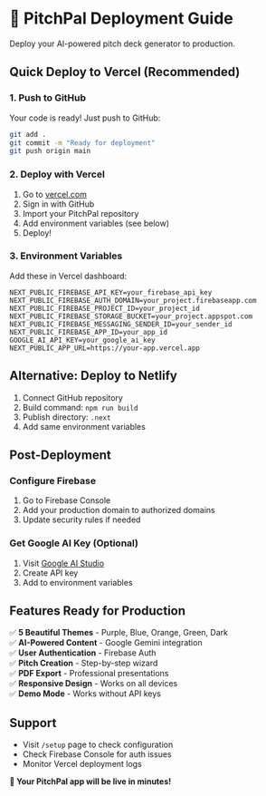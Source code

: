 # 🚀 PitchPal Deployment Guide

Deploy your AI-powered pitch deck generator to production.

## Quick Deploy to Vercel (Recommended)

### 1. Push to GitHub
Your code is ready! Just push to GitHub:

```bash
git add .
git commit -m "Ready for deployment"
git push origin main
```

### 2. Deploy with Vercel
1. Go to [vercel.com](https://vercel.com)
2. Sign in with GitHub
3. Import your PitchPal repository
4. Add environment variables (see below)
5. Deploy!

### 3. Environment Variables
Add these in Vercel dashboard:

```
NEXT_PUBLIC_FIREBASE_API_KEY=your_firebase_api_key
NEXT_PUBLIC_FIREBASE_AUTH_DOMAIN=your_project.firebaseapp.com
NEXT_PUBLIC_FIREBASE_PROJECT_ID=your_project_id
NEXT_PUBLIC_FIREBASE_STORAGE_BUCKET=your_project.appspot.com
NEXT_PUBLIC_FIREBASE_MESSAGING_SENDER_ID=your_sender_id
NEXT_PUBLIC_FIREBASE_APP_ID=your_app_id
GOOGLE_AI_API_KEY=your_google_ai_key
NEXT_PUBLIC_APP_URL=https://your-app.vercel.app
```

## Alternative: Deploy to Netlify

1. Connect GitHub repository
2. Build command: `npm run build`
3. Publish directory: `.next`
4. Add same environment variables

## Post-Deployment

### Configure Firebase
1. Go to Firebase Console
2. Add your production domain to authorized domains
3. Update security rules if needed

### Get Google AI Key (Optional)
1. Visit [Google AI Studio](https://aistudio.google.com/app/apikey)
2. Create API key
3. Add to environment variables

## Features Ready for Production

✅ **5 Beautiful Themes** - Purple, Blue, Orange, Green, Dark  
✅ **AI-Powered Content** - Google Gemini integration  
✅ **User Authentication** - Firebase Auth  
✅ **Pitch Creation** - Step-by-step wizard  
✅ **PDF Export** - Professional presentations  
✅ **Responsive Design** - Works on all devices  
✅ **Demo Mode** - Works without API keys  

## Support

- Visit `/setup` page to check configuration
- Check Firebase Console for auth issues
- Monitor Vercel deployment logs

**🎉 Your PitchPal app will be live in minutes!**
